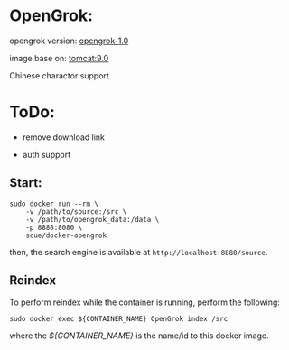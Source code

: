 # OpenGrok:

opengrok version: [opengrok-1.0](https://github.com/OpenGrok/OpenGrok/releases/download/1.0/opengrok-1.0.tar.gz)

image base on: [tomcat:9.0](https://registry.hub.docker.com/_/tomcat/)

Chinese charactor support

# ToDo:

* remove download link

* auth support

## Start:

```
sudo docker run --rm \
    -v /path/to/source:/src \
    -v /path/to/opengrok_data:/data \
    -p 8888:8080 \
    scue/docker-opengrok
```

then, the search engine is available at `http://localhost:8888/source`.

## Reindex
To perform reindex while the container is running, perform the following:

```
sudo docker exec ${CONTAINER_NAME} OpenGrok index /src
```

where the *${CONTAINER_NAME}* is the name/id to this docker image.
